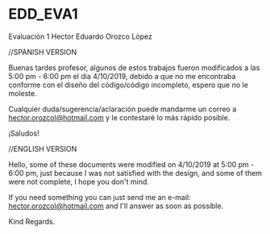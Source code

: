 # EDD_EVA1
Evaluación 1 Hector Eduardo Orozco López

//SPANISH VERSION

Buenas tardes profesor, algunos de estos trabajos fueron modificados a las 5:00 pm - 6:00 pm el día 4/10/2019, debido a que
no me encontraba conforme con el diseño del código/código incompleto, espero que no le moleste. 

Cualquier duda/sugerencia/aclaración puede mandarme un correo a hector.orozcol@hotmail.com y le contestaré lo más rápido posible.

¡Saludos!

//ENGLISH VERSION

Hello, some of these documents were modified on 4/10/2019 at 5:00 pm - 6:00 pm, just because I was not satisfied with the design, and 
some of them were not complete, I hope you don't mind.

If you need something you can just send me an e-mail: hector.orozcol@hotmail.com and I'll answer as soon as possible.

Kind Regards.
